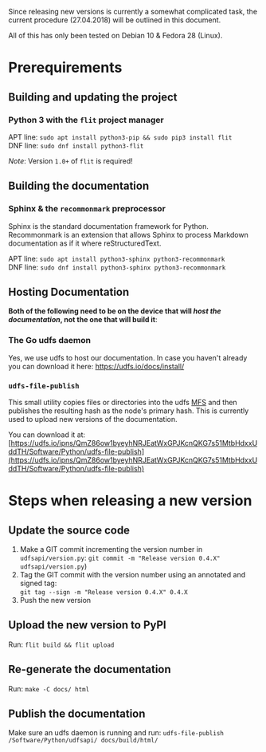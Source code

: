 Since releasing new versions is currently a somewhat complicated task, the current procedure
(27.04.2018) will be outlined in this document.

All of this has only been tested on Debian 10 & Fedora 28 (Linux).

# Prerequirements

## Building and updating the project

### Python 3 with the `flit` project manager

APT line: `sudo apt install python3-pip && sudo pip3 install flit`  
DNF line: `sudo dnf install python3-flit`

*Note*: Version `1.0+` of `flit` is required!

## Building the documentation

### Sphinx & the `recommonmark` preprocessor

Sphinx is the standard documentation framework for Python. Recommonmark is an extension that allows
Sphinx to process Markdown documentation as if it where reStructuredText.

APT line: `sudo apt install python3-sphinx python3-recommonmark`  
DNF line: `sudo dnf install python3-sphinx python3-recommonmark`

## Hosting Documentation

**Both of the following need to be on the device that will *host the documentation*, not the one
that will build it**:

### The Go udfs daemon

Yes, we use udfs to host our documentation. In case you haven't already you can download it here:
https://udfs.io/docs/install/

### `udfs-file-publish`

This small utility copies files or directories into the udfs [MFS](https://udfs.io/docs/commands/#udfs-files)
and then publishes the resulting hash as the node's primary hash. This is currently used to upload
new versions of the documentation.

You can download it at:
[https://udfs.io/ipns/QmZ86ow1byeyhNRJEatWxGPJKcnQKG7s51MtbHdxxUddTH/Software/Python/udfs-file-publish](https://udfs.io/ipns/QmZ86ow1byeyhNRJEatWxGPJKcnQKG7s51MtbHdxxUddTH/Software/Python/udfs-file-publish)


# Steps when releasing a new version

## Update the source code

 1. Make a GIT commit incrementing the version number in `udfsapi/version.py`:
    `git commit -m "Release version 0.4.X" udfsapi/version.py`)
 2. Tag the GIT commit with the version number using an annotated and signed tag:  
    `git tag --sign -m "Release version 0.4.X" 0.4.X`
 3. Push the new version

## Upload the new version to PyPI

Run: `flit build && flit upload`

## Re-generate the documentation

Run: `make -C docs/ html`

## Publish the documentation

Make sure an udfs daemon is running and run: `udfs-file-publish /Software/Python/udfsapi/ docs/build/html/`
